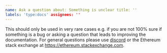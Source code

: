 ```yaml
---
name: Ask a question about: Something is unclear title: ''
labels: 'type:docs' assignees: ''
---
```


This should only be used in very rare cases e.g. if you are not 100% sure if something is a bug or asking a question
that leads to improving the documentation. For general questions please use [discord](https://discord.gg/nthXNEv) or the
Ethereum stack exchange at https://ethereum.stackexchange.com.

